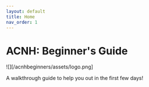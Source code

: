 ```yaml
---
layout: default
title: Home
nav_order: 1
---
```


# ACNH: Beginner's Guide
![][/acnhbeginners/assets/logo.png]

A walkthrough guide to help you out in the first few days!


